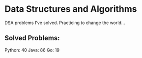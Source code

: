 # Data Structures and Algorithms
DSA problems I've solved. Practicing to change the world...

## Solved Problems:
Python: 40
Java: 86
Go: 19

